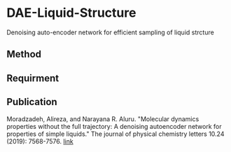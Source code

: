 # DAE-Liquid-Structure
Denoising auto-encoder network for efficient sampling of liquid strcture
## Method

## Requirment


## Publication
Moradzadeh, Alireza, and Narayana R. Aluru. "Molecular dynamics properties without the full trajectory: A denoising autoencoder network for properties of simple liquids." The journal of physical chemistry letters 10.24 (2019): 7568-7576. [link](https://pubs.acs.org/doi/abs/10.1021/acs.jpclett.9b02820)
